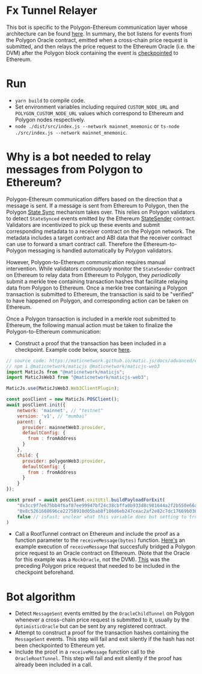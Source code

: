 # Fx Tunnel Relayer

This bot is specific to the Polygon-Ethereum communication layer whose architecture can be found [here](https://github.com/UMAprotocol/protocol/blob/2c3d172d4f3787ef6914788e2c0c8c7d3b1ff7fd/packages/core/contracts/polygon/README.md). In summary, the bot listens for events from the Polygon Oracle contract, emitted when a cross-chain price request is submitted, and then relays the price request to the Ethereum Oracle (i.e. the DVM) after the Polygon block containing the event is [checkpointed](https://docs.matic.network/docs/validate/basics/checkpoint-mechanism/) to Ethereum.

# Run

- `yarn build` to compile code.
- Set environment variables including required `CUSTOM_NODE_URL` and `POLYGON_CUSTOM_NODE_URL` values which correspond to Ethereum and Polygon nodes respectively.
- `node ./dist/src/index.js --network mainnet_mnemonic` or `ts-node ./src/index.js --network mainnet_mnemonic`.

# Why is a bot needed to relay messages from Polygon to Ethereum?

Polygon-Ethereum communication differs based on the direction that a message is sent. If a message is sent from Ethereum to Polygon, then the Polygon [State Sync](https://docs.polygon.technology/docs/contribute/state-sync/state-sync/) mechanism takes over. This relies on Polygon validators to detect `StateSynced` events emitted by the Ethereum [StateSender](https://docs.polygon.technology/docs/contribute/state-sync/how-state-sync-works) contract. Validators are incentivized to pick up these events and submit corresponding metadata to a receiver contract on the Polygon network. The metadata includes a target contract and ABI data that the receiver contract can use to forward a smart contract call. Therefore the Ethereum-to-Polygon messaging is handled automatically by Polygon validators.

However, Polygon-to-Ethereum communication requires manual intervention. While validators _continuously_ monitor the `StateSender` contract on Ethereum to relay data from Ethereum to Polygon, they _periodically_ submit a merkle tree containing transaction hashes that facilitate relaying data from Polygon to Ethereum. Once a merkle tree containing a Polygon transaction is submitted to Ethereum, the transaction is said to be "verified" to have happened on Polygon, and corresponding action can be taken on Ethereum.

Once a Polygon transaction is included in a merkle root submitted to Ethereum, the following manual action must be taken to finalize the Polygon-to-Ethereum communication:

- Construct a proof that the transaction has been included in a checkpoint. Example code below, source [here](https://docs.polygon.technology/docs/develop/l1-l2-communication/state-transfer#state-transfer-from-polygon-to-ethereum).

```js
// source code: https://maticnetwork.github.io/matic.js/docs/advanced/exit-util/
// npm i @maticnetwork/maticjs @maticnetwork/maticjs-web3
import MaticJs from "@maticnetwork/maticjs";
import MaticJsWeb3 from "@maticnetwork/maticjs-web3";

MaticJs.use(MaticJsWeb3.Web3ClientPlugin);

const posClient = new MaticJs.POSClient();
await posClient.init({
    network: 'mainnet', // "testnet"
    version: 'v1', // "mumbai"
    parent: {
      provider: mainnetWeb3.provider,
      defaultConfig: {
        from : fromAddress
      }
    },
    child: {
      provider: polygonWeb3.provider,
      defaultConfig: {
        from : fromAddress
      }
    }
});

const proof = await posClient.exitUtil.buildPayloadForExit(
    "0x3cc9f7e675bb4f6af87ee99947bf24c38cbffa0b933d8c981644a2f2b550e66a", // replace with txn hash,
    "0x8c5261668696ce22758910d05bab8f186d6eb247ceac2af2e82c7dc17669b036" // SEND_MESSAGE_EVENT_SIG do not change,
    false // isFast; unclear what this variable does but setting to true requires a "proof API" so I set to False and it works.
)
```

- Call a RootTunnel contract on Ethereum and include the proof as a function parameter to the `receiveMessage(bytes)` function. [Here's](https://etherscan.io/tx/0x45dbe26471107ac1554d0f8c030e2ce58ec458be05b7df6987051f0c423b09c5) an example execution of `receiveMessage` that succesfully bridged a Polygon price request to an Oracle contract on Ethereum. (Note that the Oracle for this example was a `MockOracle`, not the DVM). [This](https://polygonscan.com/tx/0x6a9eca71268c74668bd69f0db250308c771f0983984c86726cc848c441605b86) was the preceding Polygon price request that needed to be included in the checkpoint beforehand.

# Bot algorithm

- Detect `MessageSent` events emitted by the `OracleChildTunnel` on Polygon whenever a cross-chain price request is submitted to it, usually by the `OptimisticOracle` but can be sent by any registered contract.
- Attempt to construct a proof for the transaction hashes containing the `MessageSent` events. This step will fail and exit silently if the hash has not been checkpointed to Ethereum yet.
- Include the proof in a `receiveMessage` function call to the `OracleRootTunnel`. This step will fail and exit silently if the proof has already been included in a call.
